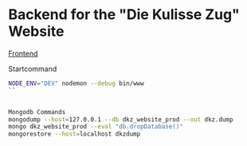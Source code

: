 # Backend for the "Die Kulisse Zug" Website

[Frontend](https://github.com/roosnic1/dkz_website)

Startcommand
```sh
NODE_ENV="DEV" nodemon --debug bin/www
``


Mongodb Commands
mongodump --host=127.0.0.1 --db dkz_website_prod --out dkz.dump
mongo dkz_website_prod --eval "db.dropDatabase()"
mongorestore --host=localhost dkzdump

